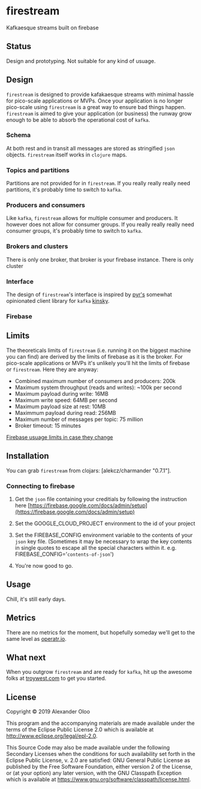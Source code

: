 # firestream

Kafkaesque streams built on firebase

## Status
Design and prototyping. Not suitable for any kind of usuage. 

## Design 
`firestream` is designed to provide kafakaesque streams with minimal hassle for pico-scale applications or MVPs. Once your application is no longer pico-scale using `firestream` is a great way to ensure bad things happen. `firestream` is aimed to give your application (or business) the runway grow enough to be able to absorb the operational cost of `kafka`. 

### Schema 
At both rest and in transit all messages are stored as stringified `json` objects. `firestream` itself works in `clojure` maps. 

### Topics and partitions
Partitions are not provided for in `firestream`. If you really really really need partitions, it's probably time to switch to `kafka`.

### Producers and consumers
Like `kafka`, `firestream` allows for multiple consumer and producers. It however does not allow for consumer groups. If you really really really need consumer groups, it's probably time to switch to `kafka`.

### Brokers and clusters
There is only one broker, that broker is your firebase instance. There is only cluster

### Interface
The design of `firestream`'s interface is inspired by [pyr's](https://github.com/pyr) somewhat opinionated client library for `kafka` [kinsky](https://github.com/pyr/kinsky).

### Firebase

## Limits
The theoreticals limits of `firestream` (i.e. running it on the biggest machine you can find) are derived by the limits of firebase as it is the broker. For pico-scale applications or MVPs it's unlikely you'll hit the limits of firebase or `firestream`. Here they are anyway:

- Combined maximum number of consumers and producers: 200k
- Maximum system throughput (reads and writes): ~100k per second
- Maximum payload during write: 16MB
- Maximum write speed: 64MB per second
- Maximum payload size at rest: 10MB
- Maximmum payload during read: 256MB
- Maximum number of messages per topic: 75 million
- Broker timeout: 15 minutes

[Firebase usuage limits in case they change](https://firebase.google.com/docs/database/usage/limits)

## Installation

You can grab `firestream` from clojars: [alekcz/charmander "0.7.1"].

### Connecting to firebase

1. Get the `json` file containing your creditials by following the instruction here [https://firebase.google.com/docs/admin/setup](https://firebase.google.com/docs/admin/setup)  

2. Set the GOOGLE_CLOUD_PROJECT environment to the id of your project

3. Set the FIREBASE_CONFIG environment variable to the contents of your `json` key file. (Sometimes it may be necessary to wrap the key contents in single quotes to escape all the special characters within it. e.g. FIREBASE_CONFIG='`contents-of-json`')

4. You're now good to go.

## Usage

Chill, it's still early days. 


## Metrics

There are no metrics for the moment, but hopefully someday we'll get to the same level as [operatr.io](https://operatr.io/). 

## What next

When you outgrow `firestream` and are ready for `kafka`, hit up the awesome folks at [troywest.com](https://troywest.com/) to get you started.  

## License

Copyright © 2019 Alexander Oloo

This program and the accompanying materials are made available under the
terms of the Eclipse Public License 2.0 which is available at
http://www.eclipse.org/legal/epl-2.0.

This Source Code may also be made available under the following Secondary
Licenses when the conditions for such availability set forth in the Eclipse
Public License, v. 2.0 are satisfied: GNU General Public License as published by
the Free Software Foundation, either version 2 of the License, or (at your
option) any later version, with the GNU Classpath Exception which is available
at https://www.gnu.org/software/classpath/license.html.
